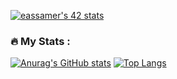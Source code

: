 [![eassamer's 42 stats](https://badge42.vercel.app/api/v2/cl73a8eaz00510gmqflq5pe4y/stats?cursusId=21&coalitionId=73)](https://github.com/JaeSeoKim/badge42)


### :fire: My Stats :

[![Anurag's GitHub stats](https://github-readme-stats.vercel.app/api?username=eassamer)](https://github.com/anuraghazra/github-readme-stats)
[![Top Langs](https://github-readme-stats.vercel.app/api/top-langs/?username=eassamer&layout=compact)](https://github.com/anuraghazra/github-readme-stats)
